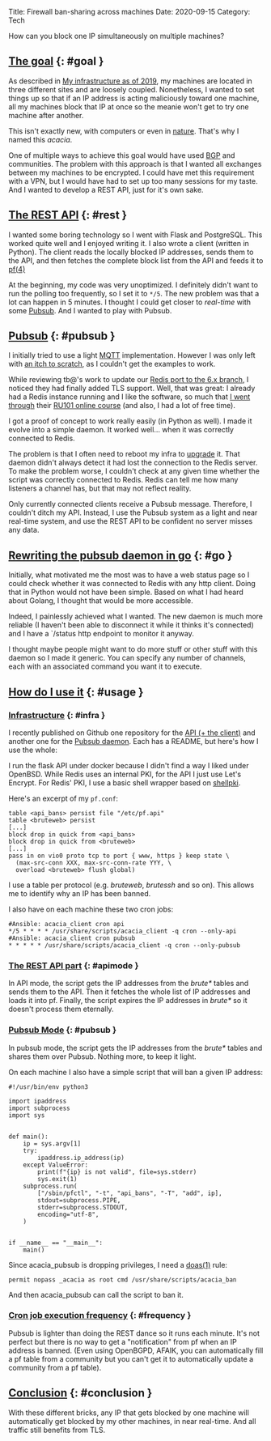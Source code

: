 Title: Firewall ban-sharing across machines
Date: 2020-09-15
Category: Tech

How can you block one IP simultaneously on multiple machines?

## [The goal](#goal) {: #goal }

As described in [My infrastructure as of 2019](./infrastructure-2019), my
machines are located in three different sites and are loosely coupled. Nonetheless, I wanted
to set things up so that if an IP address is acting maliciously toward one machine, all my machines block that IP at once so the meanie won't get to try one machine after another.

This isn't exactly new, with computers or even in
[nature](https://www.newscientist.com/article/mg12717361-200-antelope-activate-the-acacias-alarm-system/).
That's why I named this *acacia*.

One of multiple ways to achieve this goal would have used
[BGP](https://en.wikipedia.org/wiki/Border_Gateway_Protocol) and communities.
The problem with this approach is that I wanted all exchanges between my
machines to be encrypted. I could have met this requirement with a VPN, but I
would have had to set up too many sessions for my taste. And I wanted to develop
a REST API, just for it's own sake.

## [The REST API](#rest) {: #rest }

I wanted some boring technology so I went with Flask and PostgreSQL. This
worked quite well and I enjoyed writing it. I also wrote a client (written in
Python). The client reads the locally blocked IP addresses, sends them to
the API, and then fetches the complete block list from the API and feeds it to
[pf(4)](https://man.openbsd.org/pf.4)

At the beginning, my code was very unoptimized. I definitely didn't want to
run the polling too frequently, so I set it to `*/5`. The new problem was that a
lot can happen in 5 minutes. I thought I could get closer to *real-time* with
some [Pubsub](https://en.wikipedia.org/wiki/Publish%E2%80%93subscribe_pattern).
And I wanted to play with Pubsub.

## [Pubsub](#pubsub) {: #pubsub }

I initially tried to use a light [MQTT](https://en.wikipedia.org/wiki/MQTT)
implementation. However I was only left with [an itch to
scratch](https://mosquitto.org/), as I couldn't get the examples to work.

While reviewing tb@'s work to update our [Redis port to the 6.x
branch](https://github.com/openbsd/ports/commit/e9670716ad4afb5aa92c9e35ed08fe526ad1a15c),
I noticed they had finally added TLS support. Well, that was great: I already had
a Redis instance running and I like the software, so much that [I went
through](https://university.redislabs.com/certificates/user/51165/course/course-v1:redislabs+RU101+2020_03)
their [RU101 online course](https://university.redislabs.com/courses/ru101/)
(and also, I had a lot of free time).

I got a proof of concept to work really easily (in Python as well). I made it
evolve into a simple daemon. It worked well... when it was correctly connected
to Redis.

The problem is that I often need to reboot my infra to
[upgrade](./upgrading-openbsd-with-ansible) it. That daemon didn't always
detect it had lost the connection to the Redis server. To make the problem
worse, I couldn't check at any given time whether the script was correctly connected
to Redis. Redis can tell me how many listeners a channel has, but that may not
reflect reality.

Only currently connected clients receive a Pubsub message. Therefore, I couldn't
ditch my API. Instead, I use the Pubsub system as a light and near real-time
system, and use the REST API to be confident no server misses any data.


## [Rewriting the pubsub daemon in go](#go) {: #go }

Initially, what motivated me the most was to have a web status page so I could
check whether it was connected to Redis with any http client. Doing that in Python
would not have been simple. Based on what I had heard about Golang, I thought that
would be more accessible.

Indeed, I painlessly achieved what I wanted. The new daemon is much more
reliable (I haven't been able to disconnect it while it thinks it's
connected) and I have a `/status  http endpoint to monitor it anyway.

I thought maybe people might want to do more stuff or other stuff with this
daemon so I made it generic. You can specify any number of channels, each with an associated command you want it to execute.

## [How do I use it](#usage) {: #usage }

### [Infrastructure](#infra) {: #infra }

I recently published on Github one repository for the [API (+ the
client)](https://github.com/danieljakots/acacia_api) and another one for the
[Pubsub daemon](https://github.com/danieljakots/acacia_pubsub). Each has a
README, but here's how I use the whole:

I run the flask API under docker because I didn't find a way I liked under
OpenBSD. While Redis uses an internal PKI, for the API I just
use Let's Encrypt. For Redis' PKI, I use a basic shell wrapper based on
[shellpki](https://github.com/Evolix/shellpki).

Here's an excerpt of my `pf.conf`:

~~~
table <api_bans> persist file "/etc/pf.api"
table <bruteweb> persist
[...]
block drop in quick from <api_bans>
block drop in quick from <bruteweb>
[...]
pass in on vio0 proto tcp to port { www, https } keep state \
  (max-src-conn XXX, max-src-conn-rate YYY, \
  overload <bruteweb> flush global)
~~~

I use a table per protocol (e.g. *bruteweb*, *brutessh* and so on). This allows
me to identify why an IP has been banned.

I also have on each machine these two cron jobs:

~~~
#Ansible: acacia_client cron api
*/5 * * * * /usr/share/scripts/acacia_client -q cron --only-api
#Ansible: acacia_client cron pubsub
* * * * * /usr/share/scripts/acacia_client -q cron --only-pubsub
~~~

### [The REST API part](#apimode) {: #apimode }

In API mode, the script gets the IP addresses from the *brute\** tables and
sends them to the API. Then it fetches the whole list of IP addresses and loads
it into pf. Finally, the script expires the IP addresses in *brute\** so it doesn't process
them eternally.

### [Pubsub Mode](#pubsubmode) {: #pubsub }

In pubsub mode, the script gets the IP addresses from the *brute\** tables and shares them
over Pubsub. Nothing more, to keep it light.

On each machine I also have a simple script that will ban a given IP address:

~~~
#!/usr/bin/env python3

import ipaddress
import subprocess
import sys


def main():
    ip = sys.argv[1]
    try:
        ipaddress.ip_address(ip)
    except ValueError:
        print(f"{ip} is not valid", file=sys.stderr)
        sys.exit(1)
    subprocess.run(
        ["/sbin/pfctl", "-t", "api_bans", "-T", "add", ip],
        stdout=subprocess.PIPE,
        stderr=subprocess.STDOUT,
        encoding="utf-8",
    )


if __name__ == "__main__":
    main()
~~~

Since acacia_pubsub is dropping privileges, I need a
[doas(1)](https://man.openbsd.org/doas) rule:

~~~
permit nopass _acacia as root cmd /usr/share/scripts/acacia_ban
~~~

And then acacia_pubsub can call the script to ban it.

### [Cron job execution frequency](#frequency) {: #frequency }

Pubsub is lighter than doing the REST dance so it runs each minute. It's
not perfect but there is no way to get a "notification" from pf when an IP address
is banned. (Even using OpenBGPD, AFAIK, you can automatically fill a
pf table from a community but you can't get it to automatically update a
community from a pf table).


## [Conclusion](#conclusion) {: #conclusion }

With these different bricks, any IP that gets blocked by one machine will
automatically get blocked by my other machines, in near real-time. And all
traffic still benefits from TLS.
